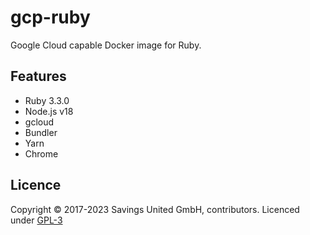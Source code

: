 # gcp-ruby
Google Cloud capable Docker image for Ruby.

## Features

- Ruby 3.3.0
- Node.js v18
- gcloud
- Bundler
- Yarn
- Chrome

## Licence

Copyright © 2017-2023 Savings United GmbH, contributors. Licenced under [GPL-3](https://github.com/pcvg/gcp-ruby/blob/master/LICENSE)
